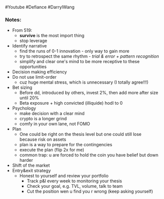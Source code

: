 #Youtube #Defiance #DarrylWang

### Notes:
- From 519:
	- **survive** is the most import thing
	- stop leverage
- Identify narrative
	- find the runs of 0-1 innovation - only way to gain more
	- try to retrospect the same rhythm - *trial & error + pattern recognition*
	- simplify and clear one's mind to be more receptive to these opportunities
- Decision making efficiency
- Do not use limit-order
	- cuz huge mental stress, which is unnecessary (I totally agree!!!)
- Bet sizing
	- Before dd, introduced by others, invest 2%, then add more after size until 20%
	- Beta exposure + high convicted (illiquide) hodl to 0
- Psychology
	- make decision with a clear mind
	- crypto is a longer grind
	- comfy in your own lane, not FOMO
- Plan
	- One could be right on the thesis level but one could still lose because risk on assets
	- plan is a way to prepare for the contingencies
	- execute the plan (flip 2x for me)
	- common trap: u are forced to hold the coin you have belief but down harder
- Shift of the market
- Entry&exit strategy
	- Honest to yourself and review your portfolio
		- Track p&l every week to monitoring your thesis
		- Check your goal, e.g. TVL, volume, talk to team
		- Cut the position wen u find you r wrong (keep asking yourself)